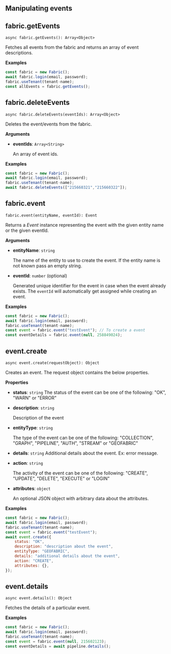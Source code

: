 ## Manipulating events

## fabric.getEvents

`async fabric.getEvents(): Array<Object>`

Fetches all events from the fabric and returns an array of event descriptions.

**Examples**

```js
const fabric = new Fabric();
await fabric.login(email, password);
fabric.useTenant(tenant-name);
const allEvents = fabric.getEvents();
```

## fabric.deleteEvents

`async fabric.deleteEvents(eventIds): Array<Object>`

Deletes the event/events from the fabric.

**Arguments**

- **eventIds**: `Array<String>`

  An array of event ids.

**Examples**

```js
const fabric = new Fabric();
await fabric.login(email, password);
fabric.useTenant(tenant-name);
await fabric.deleteEvents(["215660321","215660322"]);
```

## fabric.event

`fabric.event(entityName, eventId): Event`

Returns a _Event_ instance representing the event with the given entity name or the given eventId.

**Arguments**

- **entityName**: `string`

  The name of the entity to use to create the event. If the entity name is not known pass an empty string.

- **eventId**: `number` (optional)

  Generated unique identifier for the event in case when the event already exists. The `eventId` will automatically get assigned while creating an event.

**Examples**

```js
const fabric = new Fabric();
await fabric.login(email, password);
fabric.useTenant(tenant-name);
const event = fabric.event("testEvent"); // To create a event
const eventDetails = fabric.event(null, 258849024);
```

## event.create

`async event.create(requestObject): Object`

Creates an event. The request object contains the below properties.

**Properties**

- **status**: `string`
  The status of the event can be one of the following: "OK", "WARN" or "ERROR"

- **description**: `string`

  Description of the event

- **entityType**: `string`

  The type of the event can be one of the following: "COLLECTION", "GRAPH", "PIPELINE", "AUTH", "STREAM" or "GEOFABRIC"

- **details**: `string`
  Additional details about the event. Ex: error message.

- **action**: `string`

  The activity of the event can be one of the following: "CREATE", "UPDATE", "DELETE", "EXECUTE" or "LOGIN"

- **attributes**: `object`

  An optional JSON object with arbitrary data about the attributes.

**Examples**

```js
const fabric = new Fabric();
await fabric.login(email, password);
fabric.useTenant(tenant-name);
const event = fabric.event("testEvent");
await event.create({
    status: "OK",
    description: "description about the event",
    entityType: "GEOFABRIC",
    details: "additional details about the event",
    action: "CREATE",
    attributes: {},
});
```

## event.details

`async event.details(): Object`

Fetches the details of a particular event.

**Examples**

```js
const fabric = new Fabric();
await fabric.login(email, password);
fabric.useTenant(tenant-name);
const event = fabric.event(null, 215602123);
const eventDetails = await pipeline.details();
```